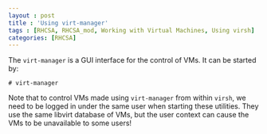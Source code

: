 ```yaml
---
layout : post
title : 'Using virt-manager'
tags : [RHCSA, RHCSA_mod, Working with Virtual Machines, Using virsh]
categories: [RHCSA]
---
```



The `virt-manager` is a GUI interface for the control of VMs. It can be
started by:

``` console
# virt-manager
```

Note that to control VMs made using `virt-manager` from within `virsh`,
we need to be logged in under the same user when starting these
utilities. They use the same libvirt database of VMs, but the user
context can cause the VMs to be unavailable to some users\!
